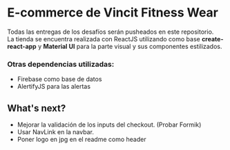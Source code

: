 # E-commerce de Vincit Fitness Wear

Todas las entregas de los desafíos serán pusheados en este repositorio.<br>
La tienda se encuentra realizada con ReactJS utilizando como base <b>create-react-app</b> y <b>Material UI</b> para la parte visual y sus componentes estilizados.

### Otras dependencias utilizadas:
- Firebase como base de datos
- AlertifyJS para las alertas

## What's next?
- Mejorar la validación de los inputs del checkout. (Probar Formik)
- Usar NavLink en la navbar.
- Poner logo en jpg en el readme como header
